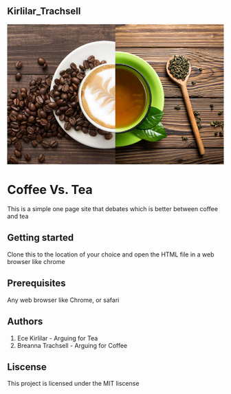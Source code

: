 ## Kirlilar_Trachsell
 ![Coffee Vs Tea](images/coffeeVtea.jpg "Coffee Vs Tea")

# Coffee Vs. Tea 
 This is a simple one page site that debates which is better between coffee and tea 

## Getting started
 Clone this to the location of your choice and open the HTML file in a web browser like chrome 

## Prerequisites
 Any web browser like Chrome, or safari

## Authors
1. Ece Kirlilar - Arguing for Tea
2. Breanna Trachsell - Arguing for Coffee

## Liscense
This project is licensed under the MIT liscense